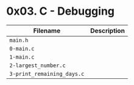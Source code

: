 # 0x03. C - Debugging

| Filename | Description |
| --- | --- |
`main.h` |
`0-main.c` |
`1-main.c` |
`2-largest_number.c` |
`3-print_remaining_days.c` |